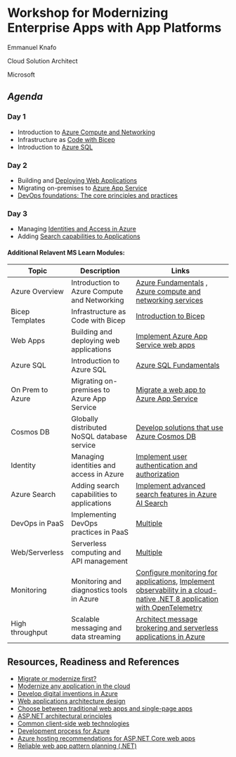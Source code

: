# Workshop for Modernizing Enterprise Apps with App Platforms

Emmanuel Knafo

Cloud Solution Architect

Microsoft

## *Agenda*

### Day 1 
- Introduction to [Azure Compute and Networking](https://learn.microsoft.com/en-us/training/modules/describe-azure-compute-networking-services)
- Infrastructure as [Code with Bicep](https://learn.microsoft.com/en-us/training/modules/introduction-to-infrastructure-as-code-using-bicep/)
- Introduction to [Azure SQL](https://learn.microsoft.com/en-us/training/modules/azure-sql-intro)

### Day 2
- Building and [Deploying Web Applications](https://learn.microsoft.com/en-us/training/paths/create-azure-app-service-web-apps)
- Migrating on-premises to [Azure App Service](https://learn.microsoft.com/en-us/dotnet/azure/migration/app-service)
- [DevOps foundations: The core principles and practices](https://learn.microsoft.com/en-us/training/paths/devops-foundations-core-principles-practices/)

### Day 3
- Managing [Identities and Access in Azure](https://learn.microsoft.com/en-us/training/paths/az-204-implement-authentication-authorization)
- Adding [Search capabilities to Applications](https://learn.microsoft.com/en-us/training/modules/implement-advanced-search-features-azure-cognitive-search)




#### Additional Relavent MS Learn Modules:

| Topic                       | Description                                   | Links                                                                                      |
|-----------------------------|-----------------------------------------------|--------------------------------------------------------------------------------------------|
| Azure Overview              | Introduction to Azure Compute and Networking | [Azure Fundamentals](https://learn.microsoft.com/en-us/training/paths/microsoft-azure-fundamentals-describe-cloud-concepts/) , [Azure compute and networking services](https://learn.microsoft.com/en-us/training/modules/describe-azure-compute-networking-services/)               |
| Bicep Templates             | Infrastructure as Code with Bicep            | [Introduction to Bicep](https://learn.microsoft.com/en-us/training/modules/introduction-to-infrastructure-as-code-using-bicep/)                  |
| Web Apps                    | Building and deploying web applications       | [Implement Azure App Service web apps](https://learn.microsoft.com/en-us/training/paths/create-azure-app-service-web-apps/)  |
| Azure SQL                   | Introduction to Azure SQL      | [Azure SQL Fundamentals](https://learn.microsoft.com/en-us/training/modules/azure-sql-intro/)          |
| On Prem to Azure            | Migrating on-premises to Azure App Service| [Migrate a web app to Azure App Service](https://learn.microsoft.com/en-us/training/modules/move-web-application-to-app-services/)   |
| Cosmos DB                   | Globally distributed NoSQL database service   | [Develop solutions that use Azure Cosmos DB](https://learn.microsoft.com/en-us/training/paths/az-204-develop-solutions-that-use-azure-cosmos-db/) |
| Identity                    | Managing identities and access in Azure       | [Implement user authentication and authorization](https://learn.microsoft.com/en-us/training/paths/az-204-implement-authentication-authorization/) |
| Azure Search                | Adding search capabilities to applications   | [Implement advanced search features in Azure AI Search](https://learn.microsoft.com/en-us/training/modules/implement-advanced-search-features-azure-cognitive-search/)    |
| DevOps in PaaS              | Implementing DevOps practices in PaaS         | [Multiple](https://learn.microsoft.com/en-us/training/browse/?terms=devops&roles=developer)  |
| Web/Serverless              | Serverless computing and API management      | [Multiple](https://learn.microsoft.com/en-us/training/browse/?terms=serverless&roles=developer)             |
| Monitoring                  | Monitoring and diagnostics tools in Azure     | [Configure monitoring for applications](https://learn.microsoft.com/en-us/training/modules/configure-monitoring-applications/),  [Implement observability in a cloud-native .NET 8 application with OpenTelemetry](https://learn.microsoft.com/en-us/training/modules/implement-observability-cloud-native-app-with-opentelemetry/)    |
| High throughput             | Scalable messaging and data streaming         | [Architect message brokering and serverless applications in Azure](https://learn.microsoft.com/en-us/training/paths/architect-messaging-serverless/) |


## Resources, Readiness and References

- [Migrate or modernize first?](https://learn.microsoft.com/azure/cloud-adoption-framework/adopt/migrate-or-modernize)
- [Modernize any application in the cloud](https://learn.microsoft.com/azure/cloud-adoption-framework/modernize/modernize-strategies/application-modernization)
- [Develop digital inventions in Azure](https://learn.microsoft.com/azure/cloud-adoption-framework/innovate/best-practices)
- [Web applications architecture design](https://learn.microsoft.com/azure/architecture/guide/web/web-start-here#modernization)
- [Choose between traditional web apps and single-page apps](https://learn.microsoft.com/dotnet/architecture/modern-web-apps-azure/choose-between-traditional-web-and-single-page-apps)
- [ASP.NET architectural principles](https://learn.microsoft.com/dotnet/architecture/modern-web-apps-azure/architectural-principles)
- [Common client-side web technologies](https://learn.microsoft.com/dotnet/architecture/modern-web-apps-azure/common-client-side-web-technologies)
- [Development process for Azure](https://learn.microsoft.com/dotnet/architecture/modern-web-apps-azure/development-process-for-azure)
- [Azure hosting recommendations for ASP.NET Core web apps](https://learn.microsoft.com/dotnet/architecture/modern-web-apps-azure/azure-hosting-recommendations-for-asp-net-web-apps)
- [Reliable web app pattern planning (.NET)](https://aka.ms/eap/rwa/dotnet/doc)
